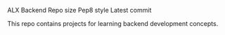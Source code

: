 ALX Backend
Repo size Pep8 style Latest commit

This repo contains projects for learning backend development concepts.

